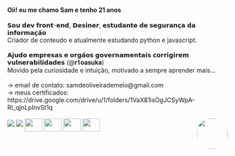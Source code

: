 <h4> Oii! eu me chamo Sam e tenho 21 anos </h4>
𝗦𝗼𝘂 𝗱𝗲𝘃 𝗳𝗿𝗼𝗻𝘁-𝗲𝗻𝗱, 𝗗𝗲𝘀𝗶𝗻𝗲𝗿, 𝗲𝘀𝘁𝘂𝗱𝗮𝗻𝘁𝗲 𝗱𝗲 𝘀𝗲𝗴𝘂𝗿𝗮𝗻𝗰̧𝗮 𝗱𝗮 𝗶𝗻𝗳𝗼𝗿𝗺𝗮𝗰̧𝗮̃𝗼<br>
Criador de conteudo e atualmente estudando python e javascript. <br><br>
𝗔𝗷𝘂𝗱𝗼 𝗲𝗺𝗽𝗿𝗲𝘀𝗮𝘀 𝗲 𝗼𝗿𝗴𝗮̃𝗼𝘀 𝗴𝗼𝘃𝗲𝗿𝗻𝗮𝗺𝗲𝗻𝘁𝗮𝗶𝘀 𝗰𝗼𝗿𝗿𝗶𝗴𝗶𝗿𝗲𝗺 𝘃𝘂𝗹𝗻𝗲𝗿𝗮𝗯𝗶𝗹𝗶𝗱𝗮𝗱𝗲𝘀 (@𝐫𝟏𝐨𝐚𝐬𝐮𝐤𝐚)<br>
Movido pela curiosidade e intuição, motivado a sempre aprender mais... <br><br>
-> email de contato: samdeoliveirademelo@gmail.com <br>
-> meus certificados: https://drive.google.com/drive/u/1/folders/1VaX81isOgJCSyWpA-RI_qjnLpInvSt1q
<br><br>
<div>
 <a href="https://www.youtube.com/@samde0liveira" target="_blank"><img src="https://img.shields.io/badge/YouTube-FF0000?style=for-the-badge&logo=youtube&logoColor=white" target="_blank"></a>
  <a href="https://instagram.com/samde0liveira/" target="_blank"><img src="https://img.shields.io/badge/-Instagram-%23E4405F?style=for-the-badge&logo=instagram&logoColor=white" target="_blank"></a> 
    
  <img align="center" height="30" width="40" src="https://cdn.jsdelivr.net/gh/devicons/devicon/icons/html5/html5-original-wordmark.svg">
    <img align="center" height="30" width="40" src="https://cdn.jsdelivr.net/gh/devicons/devicon/icons/python/python-original-wordmark.svg">
  <img align="center" height="30" width="40" src="https://cdn.jsdelivr.net/gh/devicons/devicon/icons/photoshop/photoshop-plain.svg">
  <img align="center" height="30" width="40" src="https://cdn.jsdelivr.net/gh/devicons/devicon/icons/linux/linux-original.svg">
 <img align="right" width="70" height="70" style="border-radius:30px;" src="https://i.imgflip.com/70rn7t.gif">

<!---
SamDeOliveira/SamDeOliveira is a ✨ special ✨ repository because its `README.md` (this file) appears on your GitHub profile.
You can click the Preview link to take a look at your changes.
Ph0nk here <3
--->

    
